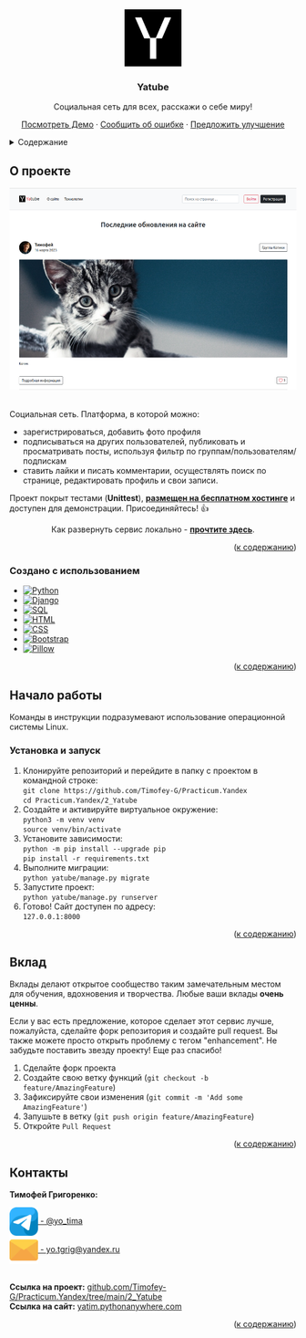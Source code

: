 <div align="center">
  <a href="https://yatim.pythonanywhere.com/">
    <img src="yatube/static/img/logo.png" alt="Logo" width="100" height="100">
  </a>
  <h3 align="center">Yatube</h3>
  <p align="center">
    Социальная сеть для всех, расскажи о себе миру!
    </p>
    <a href="https://yatim.pythonanywhere.com/">Посмотреть Демо</a>
    ·
    <a href="https://github.com/Timofey-G/Practicum.Yandex/issues">Сообщить об ошибке</a>
    ·
    <a href="https://github.com/Timofey-G/Practicum.Yandex/pulls">Предложить улучшение</a>
  </p>
</div>

<details>
  <summary id="summary">Содержание</summary>
  <ol>
    <li>
      <a href="#о-проекте">О проекте</a>
      <ul>
        <li><a href="#создано-с-использованием">Создано с использованием</a></li>
      </ul>
    </li>
    <li>
      <a href="#начало-работы">Начало работы</a>
      <ul>
        <li><a href="#установка-и-запуск">Установка и запуск</a></li>
      </ul>
    </li>
    <li><a href="#вклад">Вклад</a></li>
    <li><a href="#контакты">Контакты</a></li>
  </ol>
</details>


## О проекте

<div align="center">
  <a href="https://yatim.pythonanywhere.com/">
    <img src="yatube/static/img/start.png" alt="Logo" width="520" height="354">
  </a>
</div>
</br>

Социальная сеть. Платформа, в которой можно:
- зарегистрироваться, добавить фото профиля
- подписываться на других пользователей, публиковать и просматривать посты, используя
фильтр по группам/пользователям/подпискам
- ставить лайки и писать комментарии, осуществлять поиск по странице, редактировать
профиль и свои записи.  

Проект покрыт тестами (**Unittest**), [**размещен на бесплатном хостинге**](https://yatim.pythonanywhere.com/)
и доступен для демонстрации. Присоединяйтесь! :+1:
<br />

<p align="center">Как развернуть сервис локально -
  <a href="#начало-работы"><strong>прочтите здесь</strong></a>.
</p>

<p align="right">(<a href="#summary">к содержанию</a>)</p>


### Создано с использованием

* [![Python][Python]][Python-url]
* [![Django][Django]][Django-url]
* [![SQL][SQL]][SQL-url]
* [![HTML][HTML]][HTML-url]
* [![CSS][CSS]][CSS-url]
* [![Bootstrap][Bootstrap]][Bootstrap-url]
* [![Pillow][Pillow]][Pillow-url]

<p align="right">(<a href="#summary">к содержанию</a>)</p>


## Начало работы

Команды в инструкции подразумевают использование операционной системы Linux.

### Установка и запуск

1. Клонируйте репозиторий и перейдите в папку с проектом в командной строке:  
`git clone https://github.com/Timofey-G/Practicum.Yandex`  
`cd Practicum.Yandex/2_Yatube`
2. Создайте и активируйте виртуальное окружение:  
`python3 -m venv venv`  
`source venv/bin/activate`
3. Установите зависимости:  
`python -m pip install --upgrade pip`  
`pip install -r requirements.txt`
4. Выполните миграции:  
`python yatube/manage.py migrate`
5. Запустите проект:  
`python yatube/manage.py runserver`
6. Готово! Сайт доступен по адресу:  
`127.0.0.1:8000`

<p align="right">(<a href="#summary">к содержанию</a>)</p>


## Вклад

Вклады делают открытое сообщество таким замечательным местом для обучения, вдохновения и творчества. Любые ваши вклады **очень ценны**.

Если у вас есть предложение, которое сделает этот сервис лучше, пожалуйста, сделайте форк репозитория и создайте pull request. Вы также можете просто открыть проблему с тегом "enhancement". Не забудьте поставить звезду проекту! Еще раз спасибо!

1. Сделайте форк проекта
2. Создайте свою ветку функций (`git checkout -b feature/AmazingFeature`)
3. Зафиксируйте свои изменения (`git commit -m 'Add some AmazingFeature'`)
4. Запушьте в ветку (`git push origin feature/AmazingFeature`)
5. Откройте `Pull Request`

<p align="right">(<a href="#summary">к содержанию</a>)</p>


## Контакты

**Тимофей Григоренко:**  

<div>
  <a href="https://t.me/yo_tima/">
    <img align="center" src="yatube/static/img/telegram.png" alt="Timofey Grigorenko | Telegram" width="50px"/>  - @yo_tima
  </a>
</div>
<div>
  <a href="mailto:yotgrig@yandex.ru">
    <img align="center" src="yatube/static/img/email.png" alt="yo.tgrig@yandex.ru" width="50px"/>
    - yo.tgrig@yandex.ru
  </a>
</div>
</br>

**Ссылка на проект:** [github.com/Timofey-G/Practicum.Yandex/tree/main/2_Yatube](https://github.com/Timofey-G/Practicum.Yandex/tree/main/2_Yatube)  
**Ссылка на сайт:** [yatim.pythonanywhere.com](https://yatim.pythonanywhere.com/)

<p align="right">(<a href="#summary">к содержанию</a>)</p>


[Python-url]: https://python.org
[Python]: https://img.shields.io/badge/Python-3570a0?style=for-the-badge&logo=python&logoColor=ffe366
[Django-url]: https://www.djangoproject.com/
[Django]: https://img.shields.io/badge/Django-0c4b33?style=for-the-badge&logo=django&logoColor=44b78b
[Pillow-url]: https://python-pillow.org/
[Pillow]: https://img.shields.io/badge/Pillow-3570a0?style=for-the-badge&logo=python&logoColor=ffffff
[SQL-url]: https://www.sqlite.org/index.html
[SQL]: https://img.shields.io/badge/SQLite-044a64?style=for-the-badge&logo=sqlite&logoColor=ffffff

[HTML-url]: https://html.com/html5/
[HTML]: https://img.shields.io/badge/HTML-e24921?style=for-the-badge&logo=html5&logoColor=ffffff
[CSS-url]: https://html.com/css/
[CSS]: https://img.shields.io/badge/CSS-026eb9?style=for-the-badge&logo=css3&logoColor=ffffff
[Bootstrap-url]: https://getbootstrap.com/
[Bootstrap]: https://img.shields.io/badge/Bootstrap-7110f5?style=for-the-badge&logo=bootstrap&logoColor=ffffff